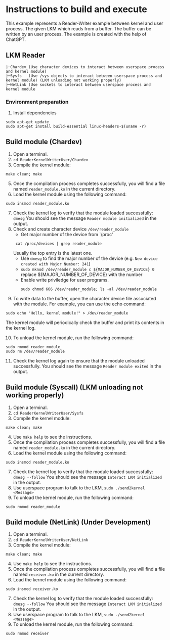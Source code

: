 # Instructions to build and execute
This example represents a Reader-Writer example between kernel and user process. The given LKM which reads from a buffer. The buffer can be written by an user process. The example is created with the help of ChatGPT.
## LKM Reader
```
├─Chardev (Use character devices to interact between userspace process and kernel module)
├─Sysfs   (Use /sys objects to interact between userspace process and kernel module) (LKM unloading not working properly)
├─NetLink (Use sockets to interact between userspace process and kernel module
```

### Environment preparation
1. Install dependencies
```
sudo apt-get update
sudo apt-get install build-essential linux-headers-$(uname -r)
```
## Build module (Chardev)
1. Open a terminal.
2. `cd ReaderKernelWriterUser/Chardev`
3. Compile the kernel module:
```
make clean; make
```
5. Once the compilation process completes successfully, you will find a file named `reader_module.ko` in the current directory.
6. Load the kernel module using the following command:
```
sudo insmod reader_module.ko
```
7. Check the kernel log to verify that the module loaded successfully:
`dmesg`
You should see the message `Reader module initialized` in the output.
8. Check and create character device `/dev/reader_module`
   * Get major number of the device from `/proc'
   ```
    cat /proc/devices | grep reader_module
   ```
   Usually the top entry is the latest one.
   * Use `dmesg` to find the major number of the device (e.g. `New device created with Major Number: 241`)
   * `sudo mknod /dev/reader_module c ${MAJOR_NUMBER_OF_DEVICE} 0` replace ${MAJOR_NUMBER_OF_DEVICE} with the number
   * Enable write priviledge for user programs.
     ```
     sudo chmod 666 /dev/reader_module; ls -al /dev/reader_module
     ```
9. To write data to the buffer, open the character device file associated with the module. For example, you can use the echo command:
```
sudo echo "Hello, kernel module!" > /dev/reader_module
```
The kernel module will periodically check the buffer and print its contents in the kernel log.

10. To unload the kernel module, run the following command:
```
sudo rmmod reader_module
sudo rm /dev/reader_module
```

11. Check the kernel log again to ensure that the module unloaded successfully. You should see the message `Reader module exited` in the output.

## Build module (Syscall) **(LKM unloading not working properly)**
1. Open a terminal.
2. `cd ReaderKernelWriterUser/Sysfs`
3. Compile the kernel module:
```
make clean; make
```
4. Use `make help` to see the instructions.
5. Once the compilation process completes successfully, you will find a file named `reader_module.ko` in the current directory.
6. Load the kernel module using the following command:
```
sudo insmod reader_module.ko
```
7. Check the kernel log to verify that the module loaded successfully:
`dmesg --follow`
You should see the message `Interact LKM initialized` in the output.
8. Use userspace program to talk to the LKM, `sudo ./send2kernel <Message>`
9. To unload the kernel module, run the following command:
```
sudo rmmod reader_module
```

## Build module (NetLink) **(Under Development)**
1. Open a terminal.
2. `cd ReaderKernelWriterUser/NetLink`
3. Compile the kernel module:
```
make clean; make
```
4. Use `make help` to see the instructions.
5. Once the compilation process completes successfully, you will find a file named `receiver.ko` in the current directory.
6. Load the kernel module using the following command:
```
sudo insmod receiver.ko
```
7. Check the kernel log to verify that the module loaded successfully:
`dmesg --follow`
You should see the message `Interact LKM initialized` in the output.
8. Use userspace program to talk to the LKM, `sudo ./send2kernel <Message>`
9. To unload the kernel module, run the following command:
```
sudo rmmod receiver
```
